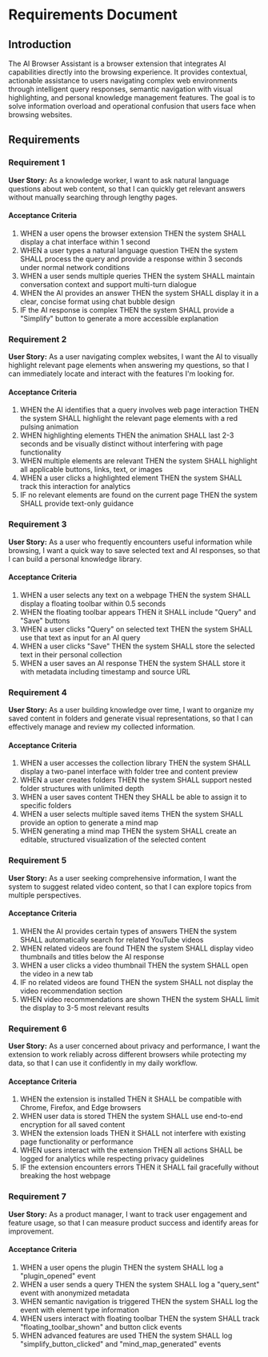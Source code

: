 # Requirements Document

## Introduction

The AI Browser Assistant is a browser extension that integrates AI capabilities directly into the browsing experience. It provides contextual, actionable assistance to users navigating complex web environments through intelligent query responses, semantic navigation with visual highlighting, and personal knowledge management features. The goal is to solve information overload and operational confusion that users face when browsing websites.

## Requirements

### Requirement 1

**User Story:** As a knowledge worker, I want to ask natural language questions about web content, so that I can quickly get relevant answers without manually searching through lengthy pages.

#### Acceptance Criteria

1. WHEN a user opens the browser extension THEN the system SHALL display a chat interface within 1 second
2. WHEN a user types a natural language question THEN the system SHALL process the query and provide a response within 3 seconds under normal network conditions
3. WHEN a user sends multiple queries THEN the system SHALL maintain conversation context and support multi-turn dialogue
4. WHEN the AI provides an answer THEN the system SHALL display it in a clear, concise format using chat bubble design
5. IF the AI response is complex THEN the system SHALL provide a "Simplify" button to generate a more accessible explanation

### Requirement 2

**User Story:** As a user navigating complex websites, I want the AI to visually highlight relevant page elements when answering my questions, so that I can immediately locate and interact with the features I'm looking for.

#### Acceptance Criteria

1. WHEN the AI identifies that a query involves web page interaction THEN the system SHALL highlight the relevant page elements with a red pulsing animation
2. WHEN highlighting elements THEN the animation SHALL last 2-3 seconds and be visually distinct without interfering with page functionality
3. WHEN multiple elements are relevant THEN the system SHALL highlight all applicable buttons, links, text, or images
4. WHEN a user clicks a highlighted element THEN the system SHALL track this interaction for analytics
5. IF no relevant elements are found on the current page THEN the system SHALL provide text-only guidance

### Requirement 3

**User Story:** As a user who frequently encounters useful information while browsing, I want a quick way to save selected text and AI responses, so that I can build a personal knowledge library.

#### Acceptance Criteria

1. WHEN a user selects any text on a webpage THEN the system SHALL display a floating toolbar within 0.5 seconds
2. WHEN the floating toolbar appears THEN it SHALL include "Query" and "Save" buttons
3. WHEN a user clicks "Query" on selected text THEN the system SHALL use that text as input for an AI query
4. WHEN a user clicks "Save" THEN the system SHALL store the selected text in their personal collection
5. WHEN a user saves an AI response THEN the system SHALL store it with metadata including timestamp and source URL

### Requirement 4

**User Story:** As a user building knowledge over time, I want to organize my saved content in folders and generate visual representations, so that I can effectively manage and review my collected information.

#### Acceptance Criteria

1. WHEN a user accesses the collection library THEN the system SHALL display a two-panel interface with folder tree and content preview
2. WHEN a user creates folders THEN the system SHALL support nested folder structures with unlimited depth
3. WHEN a user saves content THEN they SHALL be able to assign it to specific folders
4. WHEN a user selects multiple saved items THEN the system SHALL provide an option to generate a mind map
5. WHEN generating a mind map THEN the system SHALL create an editable, structured visualization of the selected content

### Requirement 5

**User Story:** As a user seeking comprehensive information, I want the system to suggest related video content, so that I can explore topics from multiple perspectives.

#### Acceptance Criteria

1. WHEN the AI provides certain types of answers THEN the system SHALL automatically search for related YouTube videos
2. WHEN related videos are found THEN the system SHALL display video thumbnails and titles below the AI response
3. WHEN a user clicks a video thumbnail THEN the system SHALL open the video in a new tab
4. IF no related videos are found THEN the system SHALL not display the video recommendation section
5. WHEN video recommendations are shown THEN the system SHALL limit the display to 3-5 most relevant results

### Requirement 6

**User Story:** As a user concerned about privacy and performance, I want the extension to work reliably across different browsers while protecting my data, so that I can use it confidently in my daily workflow.

#### Acceptance Criteria

1. WHEN the extension is installed THEN it SHALL be compatible with Chrome, Firefox, and Edge browsers
2. WHEN user data is stored THEN the system SHALL use end-to-end encryption for all saved content
3. WHEN the extension loads THEN it SHALL not interfere with existing page functionality or performance
4. WHEN users interact with the extension THEN all actions SHALL be logged for analytics while respecting privacy guidelines
5. IF the extension encounters errors THEN it SHALL fail gracefully without breaking the host webpage

### Requirement 7

**User Story:** As a product manager, I want to track user engagement and feature usage, so that I can measure product success and identify areas for improvement.

#### Acceptance Criteria

1. WHEN a user opens the plugin THEN the system SHALL log a "plugin_opened" event
2. WHEN a user sends a query THEN the system SHALL log a "query_sent" event with anonymized metadata
3. WHEN semantic navigation is triggered THEN the system SHALL log the event with element type information
4. WHEN users interact with floating toolbar THEN the system SHALL track "floating_toolbar_shown" and button click events
5. WHEN advanced features are used THEN the system SHALL log "simplify_button_clicked" and "mind_map_generated" events